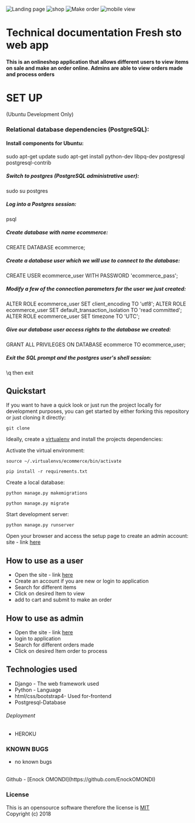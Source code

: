 ![Landing page](1landing.png)
![shop](3landing.png)
![Make order](2landing.png)
![mobile view](mobileview.png)
# Technical documentation Fresh sto web app 
#### This is an onlineshop application that allows different users to view items on sale and make an order online. Admins are able to view orders made and process orders



# SET UP 
(Ubuntu Development Only) 
### Relational database dependencies (PostgreSQL):
#### Install components for Ubuntu:
sudo apt-get update
sudo apt-get install python-dev libpq-dev postgresql postgresql-contrib

##### Switch to postgres (PostgreSQL administrative user):
sudo su postgres

##### Log into a Postgres session:
psql

##### Create database with name ecommerce:
CREATE DATABASE ecommerce;

##### Create a database user which we will use to connect to the database:
CREATE USER ecommerce_user WITH PASSWORD 'ecommerce_pass';

##### Modify a few of the connection parameters for the user we just created:
ALTER ROLE ecommerce_user SET client_encoding TO 'utf8';
ALTER ROLE ecommerce_user SET default_transaction_isolation TO 'read committed';
ALTER ROLE ecommerce_user SET timezone TO 'UTC';

##### Give our database user access rights to the database we created:
GRANT ALL PRIVILEGES ON DATABASE ecommerce TO ecommerce_user;

##### Exit the SQL prompt and the postgres user's shell session:
\q then exit

## Quickstart

If you want to have a quick look or just run the project locally for development purposes, you can get started by either forking this repository
or just cloning it directly:

```commandline
git clone 
```

Ideally, create a [virtualenv](https://docs.python-guide.org/dev/virtualenvs/) and install the projects dependencies:

 Activate the virtual environment:
 
```commandline
source ~/.virtualenvs/ecommerce/bin/activate
```

```commandline
pip install -r requirements.txt
```

Create a local database:


```commandline
python manage.py makemigrations
```

```commandline
python manage.py migrate
```

Start development server:

```commandline
python manage.py runserver
```

Open your browser and access the setup page to create an admin account:
site - link [here](http://localhost:8000/admin/)







## How to use as a user
* Open the site - link [here](http://localhost:8000/)
* Create an account if you are new or login to application
* Search for different items 
* Click on desired Item to view
* add to cart and submit to make an order

## How to use as admin
* Open the site - link [here](http://localhost:8000/admin/)
* login to application
* Search for different orders made
* Click on desired Item order to process
 


## Technologies used
* Django - The web framework used
* Python - Language
* html/css/bootstrap4- Used for-frontend
* Postgresql-Database


###### Deployment
* HEROKU


### KNOWN BUGS
- no known bugs


<br>
Github - [Enock OMONDI](https://github.com/EnockOMONDI)

### License
This is an opensource software therefore the license is [MIT](https://choosealicense.com/licenses/mit/)
<br>
Copyright (c) 2018 
